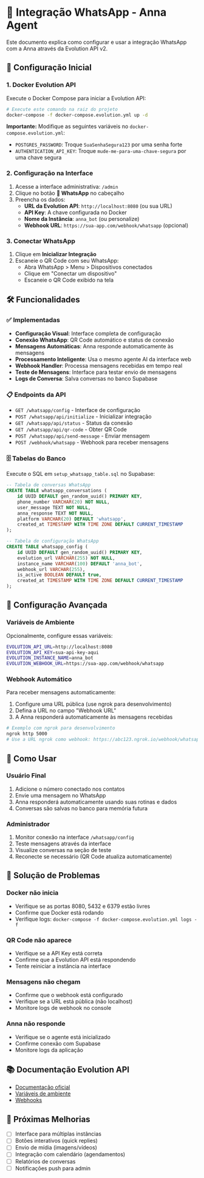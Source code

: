# 📱 Integração WhatsApp - Anna Agent

Este documento explica como configurar e usar a integração WhatsApp com a Anna através da Evolution API v2.

## 🚀 Configuração Inicial

### 1. Docker Evolution API

Execute o Docker Compose para iniciar a Evolution API:

```bash
# Execute este comando na raiz do projeto
docker-compose -f docker-compose.evolution.yml up -d
```

**Importante:** Modifique as seguintes variáveis no `docker-compose.evolution.yml`:
- `POSTGRES_PASSWORD`: Troque `SuaSenhaSegura123` por uma senha forte
- `AUTHENTICATION_API_KEY`: Troque `mude-me-para-uma-chave-segura` por uma chave segura

### 2. Configuração na Interface

1. Acesse a interface administrativa: `/admin`
2. Clique no botão **📱 WhatsApp** no cabeçalho
3. Preencha os dados:
   - **URL da Evolution API**: `http://localhost:8080` (ou sua URL)
   - **API Key**: A chave configurada no Docker
   - **Nome da Instância**: `anna_bot` (ou personalize)
   - **Webhook URL**: `https://sua-app.com/webhook/whatsapp` (opcional)

### 3. Conectar WhatsApp

1. Clique em **Inicializar Integração**
2. Escaneie o QR Code com seu WhatsApp:
   - Abra WhatsApp > Menu > Dispositivos conectados
   - Clique em "Conectar um dispositivo"
   - Escaneie o QR Code exibido na tela

## 🛠️ Funcionalidades

### ✅ Implementadas

- **Configuração Visual**: Interface completa de configuração
- **Conexão WhatsApp**: QR Code automático e status de conexão
- **Mensagens Automáticas**: Anna responde automaticamente às mensagens
- **Processamento Inteligente**: Usa o mesmo agente AI da interface web
- **Webhook Handler**: Processa mensagens recebidas em tempo real
- **Teste de Mensagens**: Interface para testar envio de mensagens
- **Logs de Conversa**: Salva conversas no banco Supabase

### 📋 Endpoints da API

- `GET /whatsapp/config` - Interface de configuração
- `POST /whatsapp/api/initialize` - Inicializar integração
- `GET /whatsapp/api/status` - Status da conexão
- `GET /whatsapp/api/qr-code` - Obter QR Code
- `POST /whatsapp/api/send-message` - Enviar mensagem
- `POST /webhook/whatsapp` - Webhook para receber mensagens

### 🗄️ Tabelas do Banco

Execute o SQL em `setup_whatsapp_table.sql` no Supabase:

```sql
-- Tabela de conversas WhatsApp
CREATE TABLE whatsapp_conversations (
    id UUID DEFAULT gen_random_uuid() PRIMARY KEY,
    phone_number VARCHAR(20) NOT NULL,
    user_message TEXT NOT NULL,
    anna_response TEXT NOT NULL,
    platform VARCHAR(20) DEFAULT 'whatsapp',
    created_at TIMESTAMP WITH TIME ZONE DEFAULT CURRENT_TIMESTAMP
);

-- Tabela de configuração WhatsApp  
CREATE TABLE whatsapp_config (
    id UUID DEFAULT gen_random_uuid() PRIMARY KEY,
    evolution_url VARCHAR(255) NOT NULL,
    instance_name VARCHAR(100) DEFAULT 'anna_bot',
    webhook_url VARCHAR(255),
    is_active BOOLEAN DEFAULT true,
    created_at TIMESTAMP WITH TIME ZONE DEFAULT CURRENT_TIMESTAMP
);
```

## 🔧 Configuração Avançada

### Variáveis de Ambiente

Opcionalmente, configure essas variáveis:

```bash
EVOLUTION_API_URL=http://localhost:8080
EVOLUTION_API_KEY=sua-api-key-aqui
EVOLUTION_INSTANCE_NAME=anna_bot
EVOLUTION_WEBHOOK_URL=https://sua-app.com/webhook/whatsapp
```

### Webhook Automático

Para receber mensagens automaticamente:

1. Configure uma URL pública (use ngrok para desenvolvimento)
2. Defina a URL no campo "Webhook URL" 
3. A Anna responderá automaticamente às mensagens recebidas

```bash
# Exemplo com ngrok para desenvolvimento
ngrok http 5000
# Use a URL ngrok como webhook: https://abc123.ngrok.io/webhook/whatsapp
```

## 📱 Como Usar

### Usuário Final

1. Adicione o número conectado nos contatos
2. Envie uma mensagem no WhatsApp
3. Anna responderá automaticamente usando suas rotinas e dados
4. Conversas são salvas no banco para memória futura

### Administrador

1. Monitor conexão na interface `/whatsapp/config`
2. Teste mensagens através da interface
3. Visualize conversas na seção de teste
4. Reconecte se necessário (QR Code atualiza automaticamente)

## 🚨 Solução de Problemas

### Docker não inicia
- Verifique se as portas 8080, 5432 e 6379 estão livres
- Confirme que Docker está rodando
- Verifique logs: `docker-compose -f docker-compose.evolution.yml logs -f`

### QR Code não aparece
- Verifique se a API Key está correta
- Confirme que a Evolution API está respondendo
- Tente reiniciar a instância na interface

### Mensagens não chegam
- Confirme que o webhook está configurado
- Verifique se a URL está pública (não localhost)
- Monitore logs de webhook no console

### Anna não responde
- Verifique se o agente está inicializado
- Confirme conexão com Supabase
- Monitore logs da aplicação

## 📚 Documentação Evolution API

- [Documentação oficial](https://doc.evolution-api.com/v2/pt)
- [Variáveis de ambiente](https://doc.evolution-api.com/v2/pt/env)
- [Webhooks](https://doc.evolution-api.com/v2/pt/integrations/webhook)

## 🔄 Próximas Melhorias

- [ ] Interface para múltiplas instâncias
- [ ] Botões interativos (quick replies)
- [ ] Envio de mídia (imagens/vídeos)
- [ ] Integração com calendário (agendamentos)
- [ ] Relatórios de conversas
- [ ] Notificações push para admin